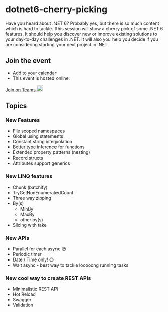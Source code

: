 # dotnet6-cherry-picking
Have you heard about .NET 6? Probably yes, but there is so much content which is hard to tackle. This session will show a cherry pick of some .NET 6 features. It should help you  discover new or improve existing solutions to your day-to-day challenges in .NET. It will also you help you decide if you are considering starting your next project in .NET.

## Join the event
* [Add to your calendar](event.ics)
* This event is hosted online:
<a href="https://teams.microsoft.com/l/meetup-join/19%3ameeting_ZDczMjc0YmItM2Y3ZC00MWMzLWIyMWEtMmQ3MDk2ZjE4ODdi%40thread.v2/0?context=%7b%22Tid%22%3a%2284c31ca0-ac3b-4eae-ad11-519d80233e6f%22%2c%22Oid%22%3a%22ffeb2b25-3886-41e9-9244-3ca62e65bb20%22%7d" target="_blank">
Join on Teams <img src="https://docs.microsoft.com/cs-cz/media/logos/logo_MSTeams.svg" alt="drawing" width="20"/>
</a>

## Topics
### New Features
* File scoped namespaces
* Global using statements
* Constant string interpolation
* Better type inference for functions
* Extended property patterns (nesting)
* Record structs
* Attributes support generics

### New LINQ features
* Chunk (batchify)
* TryGetNonEnumeratedCount
* Three way zipping
* By(s)
    * MinBy
    * MaxBy
    * other by(s)
* Slicing with take

### New APIs
* Parallel for each async :hushed:
* Periodic timer
* Date / Time only! :relieved:
* Wait async - best way to tackle looooong running tasks 

### New cool way to create REST APIs
* Minimalistic REST API
* Hot Reload
* Swagger
* Validation